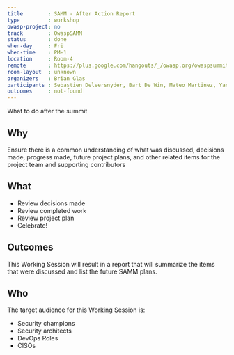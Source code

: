 ```yaml
---
title        : SAMM - After Action Report
type         : workshop
owasp-project: no
track        : OwaspSAMM
status       : done
when-day     : Fri
when-time    : PM-1
location     : Room-4
remote       : https://plus.google.com/hangouts/_/owasp.org/owaspsummit-sam
room-layout  : unknown
organizers   : Brian Glas
participants : Sebastien Deleersnyder, Bart De Win, Mateo Martinez, Yan Kravchenko, Viktor Lindstrom
outcomes     : not-found
---
```


What to do after the summit

## Why

Ensure there is a common understanding of what was discussed, decisions made, progress made, future project plans, and other related items for the project team and supporting contributors

## What

- Review decisions made
- Review completed work
- Review project plan
- Celebrate!

## Outcomes

This Working Session will result in a report that will summarize the items that were discussed and list the future SAMM plans.

## Who

The target audience for this Working Session is:

- Security champions
- Security architects
- DevOps Roles
- CISOs
